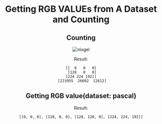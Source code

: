 <div align="center">

# Getting RGB VALUEs from A Dataset and Counting

## Counting 
![nisgel](https://user-images.githubusercontent.com/68838083/196453989-865dada6-dee8-49f5-bebd-b75e0f4baf4b.png)

Result:
```
[[  0   0   0]
 [128   0   0]
 [224 224 192]] 
 [223955  26602  12612]
 ```
## Getting RGB value(dataset: pascal)
Result:
```
[[0, 0, 0], [128, 0, 0], [128, 128, 0], [224, 224, 192]]
```
</div>

 

